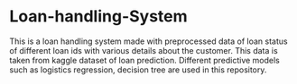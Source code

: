 # Loan-handling-System
This is a loan handling system made with preprocessed data of loan status of different loan ids with various details about the customer. This data is taken from kaggle dataset of loan prediction. Different predictive models such as logistics regression, decision tree are used in this repository.
